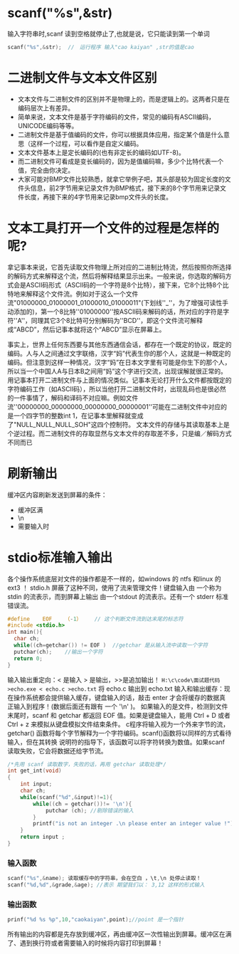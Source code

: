 # scanf("%s",&str)
输入字符串时,scanf 读到空格就停止了,也就是说，它只能读到第一个单词
```c
scanf("%s",&str);  //　运行程序 输入"cao kaiyan" ,str的值是cao
```


# 二进制文件与文本文件区别
- 文本文件与二进制文件的区别并不是物理上的，而是逻辑上的。这两者只是在编码层次上有差异。
- 简单来说，文本文件是基于字符编码的文件，常见的编码有ASCII编码，UNICODE编码等等。
- 二进制文件是基于值编码的文件，你可以根据具体应用，指定某个值是什么意思（这样一个过程，可以看作是自定义编码。
- 文本文件基本上是定长编码的(也有非定长的编码如UTF-8)。
- 而二进制文件可看成是变长编码的，因为是值编码嘛，多少个比特代表一个值，完全由你决定。
- 大家可能对BMP文件比较熟悉，就拿它举例子吧，其头部是较为固定长度的文件头信息，前2字节用来记录文件为BMP格式，接下来的8个字节用来记录文件长度，再接下来的4字节用来记录bmp文件头的长度。

# 文本工具打开一个文件的过程是怎样的呢?
拿记事本来说，它首先读取文件物理上所对应的二进制比特流，然后按照你所选择的解码方式来解释这个流，然后将解释结果显示出来。一般来说，你选取的解码方式会是ASCII码形式（ASCII码的一个字符是8个比特），接下来，它8个比特8个比特地来解释这个文件流。例如对于这么一个文件流"01000000_01000001_01000010_01000011"(下划线''_''，为了增强可读性手动添加的)，第一个8比特''01000000''按ASCII码来解码的话，所对应的字符是字符''A''，同理其它3个8比特可分别解码为''BCD''，即这个文件流可解释成“ABCD”，然后记事本就将这个“ABCD”显示在屏幕上。

事实上，世界上任何东西要与其他东西通信会话，都存在一个既定的协议，既定的编码。人与人之间通过文字联络，汉字“妈”代表生你的那个人，这就是一种既定的编码。但注意到这样一种情况，汉字“妈”在日本文字里有可能是你生下的那个人，所以当一个中国人A与日本B之间用“妈”这个字进行交流，出现误解就很正常的。用记事本打开二进制文件与上面的情况类似。记事本无论打开什么文件都按既定的字符编码工作（如ASCII码），所以当他打开二进制文件时，出现乱码也是很必然的一件事情了，解码和译码不对应嘛。例如文件流''00000000_00000000_00000000_00000001''可能在二进制文件中对应的是一个四字节的整数int 1，在记事本里解释就变成了"NULL_NULL_NULL_SOH"这四个控制符。
文本文件的存储与其读取基本上是个逆过程。而二进制文件的存取显然与文本文件的存取差不多，只是编／解码方式不同而已


# 刷新输出
缓冲区内容刷新发送到屏幕的条件：
- 缓冲区满
- \n
- 需要输入时

# stdio标准输入输出
各个操作系统底层对文件的操作都是不一样的，如windows 的 ntfs 和linux 的 ext3 ！
stdio.h 屏蔽了这种不同，使用了流来管理文件！键盘输入由 一个称为stdin 的流表示，而到屏幕上输出 由一个stdout 的流表示。还有一个 stderr 标准错误流。

```c++
#define    EOF    （-1）    // 这个判断文件流到达末尾的标志符
#include <stdio.h>
int main(){
  char ch;
  while((ch=getchar()) != EOF )  //getchar 是从输入流中读取一个字符
  putchar(ch);    //输出一个字符
  return 0;
}
```
输入输出重定向：< 是输入 > 是输出，>>是追加输出！
`H:\c\code\面试题代码>echo.exe < echo.c >echo.txt` 将 echo.c 输出到 echo.txt
输入和输出缓存：现在操作系统都会提供输入缓存，键盘输入的话，敲击 enter 才会将缓存的数据真正输入到程序！(数据后面还有跟有 一个 '\n' )。
如果输入的是文件，检测到文件末尾时，scanf 和 getchar 都返回 EOF 值。如果是键盘输入，能用 Ctrl + D 或者 Ctrl + z 来模拟从键盘模拟文件结束条件。
c程序将输入视为一个外来字节的流，getchar() 函数将每个字节解释为一个字符编码。scanf()函数将以同样的方式看待输入，但在其转换 说明符的指导下，该函数可以将字符转换为数值。如果scanf 读取失败，它会将数据还给字节流。
```c++
/*先用 scanf 读取数字，失败的话，再用 getchar 读取处理*/
int get_int(void)
{
    int input;
    char ch;
    while(scanf("%d",&input)!=1){
        while((ch = getchar())!= '\n'){
            putchar (ch); //剔除错误的输入
        }
        printf("is not an integer .\n please enter an integer value !");
    }
    return input ;
}
```

### 输入函数
```c++
scanf("%s",&name); 读取缓存中的字符串，会在空白 ，\t,\n 处停止读取！
scanf("%d,%d",&grade,&age); //表示 期望我们以： 3,12 这样的形式输入
```
### 输出函数
```c++
prinf("%d %s %p",10,"caokaiyan",point);//point 是一个指针
```
所有输出的内容都是先存放到缓冲区，再由缓冲区一次性输出到屏幕。缓冲区在满了、遇到换行符或者需要输入的时候将内容打印到屏幕！
